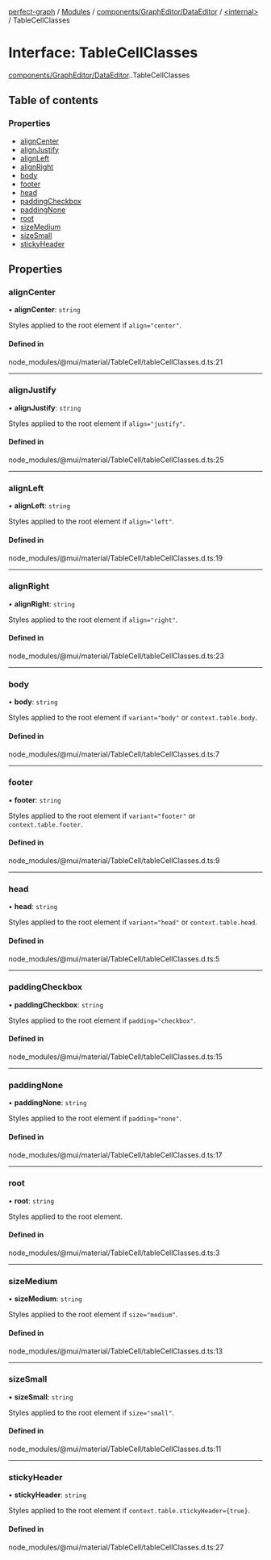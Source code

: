[perfect-graph](../README.md) / [Modules](../modules.md) / [components/GraphEditor/DataEditor](../modules/components_GraphEditor_DataEditor.md) / [<internal\>](../modules/components_GraphEditor_DataEditor._internal_.md) / TableCellClasses

# Interface: TableCellClasses

[components/GraphEditor/DataEditor](../modules/components_GraphEditor_DataEditor.md).[<internal>](../modules/components_GraphEditor_DataEditor._internal_.md).TableCellClasses

## Table of contents

### Properties

- [alignCenter](components_GraphEditor_DataEditor._internal_.TableCellClasses.md#aligncenter)
- [alignJustify](components_GraphEditor_DataEditor._internal_.TableCellClasses.md#alignjustify)
- [alignLeft](components_GraphEditor_DataEditor._internal_.TableCellClasses.md#alignleft)
- [alignRight](components_GraphEditor_DataEditor._internal_.TableCellClasses.md#alignright)
- [body](components_GraphEditor_DataEditor._internal_.TableCellClasses.md#body)
- [footer](components_GraphEditor_DataEditor._internal_.TableCellClasses.md#footer)
- [head](components_GraphEditor_DataEditor._internal_.TableCellClasses.md#head)
- [paddingCheckbox](components_GraphEditor_DataEditor._internal_.TableCellClasses.md#paddingcheckbox)
- [paddingNone](components_GraphEditor_DataEditor._internal_.TableCellClasses.md#paddingnone)
- [root](components_GraphEditor_DataEditor._internal_.TableCellClasses.md#root)
- [sizeMedium](components_GraphEditor_DataEditor._internal_.TableCellClasses.md#sizemedium)
- [sizeSmall](components_GraphEditor_DataEditor._internal_.TableCellClasses.md#sizesmall)
- [stickyHeader](components_GraphEditor_DataEditor._internal_.TableCellClasses.md#stickyheader)

## Properties

### alignCenter

• **alignCenter**: `string`

Styles applied to the root element if `align="center"`.

#### Defined in

node_modules/@mui/material/TableCell/tableCellClasses.d.ts:21

___

### alignJustify

• **alignJustify**: `string`

Styles applied to the root element if `align="justify"`.

#### Defined in

node_modules/@mui/material/TableCell/tableCellClasses.d.ts:25

___

### alignLeft

• **alignLeft**: `string`

Styles applied to the root element if `align="left"`.

#### Defined in

node_modules/@mui/material/TableCell/tableCellClasses.d.ts:19

___

### alignRight

• **alignRight**: `string`

Styles applied to the root element if `align="right"`.

#### Defined in

node_modules/@mui/material/TableCell/tableCellClasses.d.ts:23

___

### body

• **body**: `string`

Styles applied to the root element if `variant="body"` or `context.table.body`.

#### Defined in

node_modules/@mui/material/TableCell/tableCellClasses.d.ts:7

___

### footer

• **footer**: `string`

Styles applied to the root element if `variant="footer"` or `context.table.footer`.

#### Defined in

node_modules/@mui/material/TableCell/tableCellClasses.d.ts:9

___

### head

• **head**: `string`

Styles applied to the root element if `variant="head"` or `context.table.head`.

#### Defined in

node_modules/@mui/material/TableCell/tableCellClasses.d.ts:5

___

### paddingCheckbox

• **paddingCheckbox**: `string`

Styles applied to the root element if `padding="checkbox"`.

#### Defined in

node_modules/@mui/material/TableCell/tableCellClasses.d.ts:15

___

### paddingNone

• **paddingNone**: `string`

Styles applied to the root element if `padding="none"`.

#### Defined in

node_modules/@mui/material/TableCell/tableCellClasses.d.ts:17

___

### root

• **root**: `string`

Styles applied to the root element.

#### Defined in

node_modules/@mui/material/TableCell/tableCellClasses.d.ts:3

___

### sizeMedium

• **sizeMedium**: `string`

Styles applied to the root element if `size="medium"`.

#### Defined in

node_modules/@mui/material/TableCell/tableCellClasses.d.ts:13

___

### sizeSmall

• **sizeSmall**: `string`

Styles applied to the root element if `size="small"`.

#### Defined in

node_modules/@mui/material/TableCell/tableCellClasses.d.ts:11

___

### stickyHeader

• **stickyHeader**: `string`

Styles applied to the root element if `context.table.stickyHeader={true}`.

#### Defined in

node_modules/@mui/material/TableCell/tableCellClasses.d.ts:27
